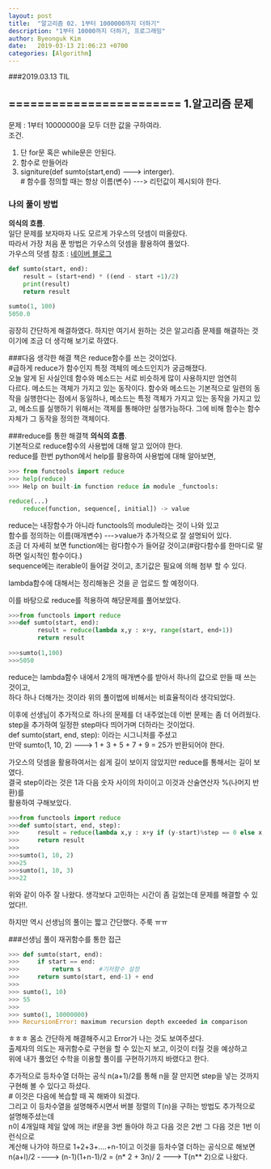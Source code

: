 ```yaml
---
layout: post
title:  "알고리즘 02. 1부터 1000000까지 더하기"
description: "1부터 10000까지 더하기, 프로그래밍"
author: Byeonguk Kim
date:   2019-03-13 21:06:23 +0700
categories: [Algorithm]
---
```


###2019.03.13 TIL

========================
1.알고리즘 문제
-------------
문제 : 1부터 10000000을 모두 더한 값을 구하여라.  
조건.  
1. 단 for문 혹은 while문은 안된다.   
2. 함수로 만들어라  
3. signiture(def sumto(start,end) ---> interger).  
\# 함수를 정의할 때는 항상 이름(변수) ---> 리턴값이 제시되야 한다.

### 나의 풀이 방법
**의식의 흐름**.  
일단 문제를 보자마자 나도 모르게 가우스의 덧셈이 떠올랐다.  
따라서 가장 처음 푼 방법은 가우스의 덧셈을 활용하여 풀었다.  
가우스의 덧셈 참조 : [네이버 블로그](https://m.blog.naver.com/PostView.nhn?blogId=emath202&logNo=220739347058&proxyReferer=https%3A%2F%2Fwww.google.com%2F)   

``` python
def sumto(start, end):
	result = (start+end) * ((end - start +1)/2)
	print(result)
	return result
	
sumto(1, 100)
5050.0

```

굉장히 간단하게 해결하였다. 하지만 여기서 원하는 것은 알고리즘 문제를 해결하는 것이기에 조금 더 생각해 보기로 하였다.  

###다음 생각한 해결 책은 reduce함수를 쓰는 것이었다.  
\#급하게 reduce가 함수인지 특정 객체의 메소드인지가 궁금해졌다.  
오늘 알게 된 사실인데 함수와 메소드는 서로 비슷하게 많이 사용하지만 엄연히  
다르다. 메소드는 객체가 가지고 있는 동작이다. 함수와 메소드는 기본적으로 일련의 동작을 실행한다는 점에서 동일하나, 
메소드는 특정 객체가 가지고 있는 동작을 가지고 있고, 메소드를 실행하기 위해서는 객체를 통해야만 실행가능하다.
그에 비해 함수는 함수 자체가 그 동작을 정의한 객체이다.

###reduce를 통한 해결책
**의식의 흐름**.  
기본적으로 reduce함수의 사용법에 대해 알고 있어야 한다.  
reduce를 한번 python에서 help를 활용하여 사용법에 대해 알아보면,  

```python
>>> from functools import reduce
>>> help(reduce)
>>> Help on built-in function reduce in module _functools:

reduce(...)
    reduce(function, sequence[, initial]) -> value
```
reduce는 내장함수가 아니라 functools의 module라는 것이 나와 있고  
함수를 정의하는 이름(매개변수) --->value가 추가적으로 잘 설명되어 있다.  
조금 더 자세히 보면 function에는 람다함수가 들어갈 것이고(\#람다함수를 한마디로 말하면 일시적인 함수이다.)  
sequence에는 iterable이 들어갈 것이고, 초기값은 필요에 의해 첨부 할 수 있다.  

lambda함수에 대해서는 정리해놓은 것을 곧 업로드 할 예정이다.  

이를 바탕으로 reduce를 적용하여 해당문제를 풀어보았다.  

``` python
>>>from functools import reduce
>>>def sumto(start, end):
		result = reduce(lambda x,y : x+y, range(start, end+1))
		return result
		
>>>sumto(1,100)
>>>5050
```
reduce는 lambda함수 내에서 2개의 매개변수를 받아서 하나의 값으로 만들 때 쓰는 것이고,  
하다 하나 더해가는 것이라 위의 풀이법에 비해서는 비효율적이라 생각되었다.  

이후에 선생님이 추가적으로 하나의 문제를 더 내주었는데 이번 문제는 좀 더 어려웠다.  
step을 추가하여 일정한 step마다 띄어가며 더하라는 것이었다.  
def sumto(start, end, step): 이라는 시그니처를 주셨고   
만약 sumto(1, 10, 2) ---> 1 + 3 + 5 + 7 + 9 = 25가 반환되어야 한다.  

가오스의 덧셈을 활용하여서는 쉽게 길이 보이지 않았지만 reduce를 통해서는 길이 보였다.  
결국 step이라는 것은 1과 다음 숫자 사이의 차이이고 이것과 산술연산자 %(나머지 반환)를   
활용하여 구해보았다.

``` python
>>>from functools import reduce
>>>def sumto(start, end, step):
>>>		result = reduce(lambda x,y : x+y if (y-start)%step == 0 else x, range(start, end + 1)
>>>		return result
>>>
>>>sumto(1, 10, 2)
>>>25
>>>sumto(1, 10, 3)
>>>22
```

위와 같이 아주 잘 나왔다. 생각보다 고민하는 시간이 좀 길었는데 문제를 해결할 수 있었다!!.  

하지만 역시 선생님의 풀이는 짧고 간단했다. 주룩 ㅠㅠ

###선생님 풀이
재귀함수를 통한 접근

``` python
>>> def sumto(start, end):
>>> 	if start == end:
>>> 		return s     #기저함수 설정
>>> 	return sumto(start, end-1) + end
>>> 
>>> sumto(1, 10)
>>> 55
>>> 
>>> sumto(1, 10000000)
>>> RecursionError: maximum recursion depth exceeded in comparison

```

ㅎㅎㅎ 몸소 간단하게 해결해주시고 Error가 나는 것도 보여주셨다.  
출제자의 의도는 재귀함수로 구현을 할 수 있는지 보고, 이것이 터질 것을 예상하고  
위에 내가 풀었던 수학을 이용할 풀이를 구현하기까지 바랬다고 한다.  

추가적으로 등차수열 더하는 공식 n(a+1)/2를 통해 n을 잘 만지면 step을 넣는 것까지  
구현해 볼 수 있다고 하셨다.  
\# 이것은 다음에 복습할 때 꼭 해봐야 되겠다.  
그리고 이 등차수열을 설명해주시면서 버블 정렬의 T(n)을 구하는 방법도 추가적으로 설명해주셨는데  
n이 4개일때 제일 앞에 꺼는 if문을 3번 돌아야 하고 다음 것은 2번 그 다음 것은 1번 이런식으로  
계산해 나가야 하므로 1+2+3+....+n-1이고 이것을 등차수열 더하는 공식으로 해보면   
n(a+l)/2 ----> (n-1)(1+n-1)/2 = (n* 2 + 3n)/ 2 ---> T(n** 2)으로 나왔다.



